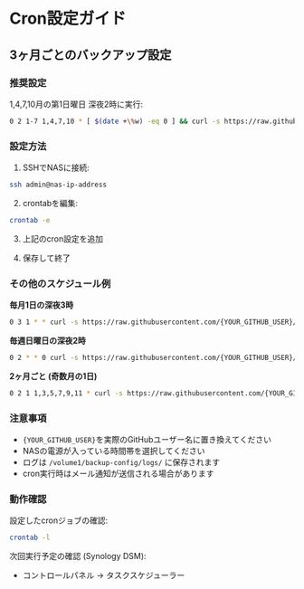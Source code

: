 # Cron設定ガイド

## 3ヶ月ごとのバックアップ設定

### 推奨設定

1,4,7,10月の第1日曜日 深夜2時に実行:

```bash
0 2 1-7 1,4,7,10 * [ $(date +\%w) -eq 0 ] && curl -s https://raw.githubusercontent.com/{YOUR_GITHUB_USER}/synology-s3-backup/main/scripts/backup.sh | bash -s -- backup
```

### 設定方法

1. SSHでNASに接続:
```bash
ssh admin@nas-ip-address
```

2. crontabを編集:
```bash
crontab -e
```

3. 上記のcron設定を追加

4. 保存して終了

### その他のスケジュール例

**毎月1日の深夜3時**
```bash
0 3 1 * * curl -s https://raw.githubusercontent.com/{YOUR_GITHUB_USER}/synology-s3-backup/main/scripts/backup.sh | bash -s -- backup
```

**毎週日曜日の深夜2時**
```bash
0 2 * * 0 curl -s https://raw.githubusercontent.com/{YOUR_GITHUB_USER}/synology-s3-backup/main/scripts/backup.sh | bash -s -- backup
```

**2ヶ月ごと (奇数月の1日)**
```bash
0 2 1 1,3,5,7,9,11 * curl -s https://raw.githubusercontent.com/{YOUR_GITHUB_USER}/synology-s3-backup/main/scripts/backup.sh | bash -s -- backup
```

### 注意事項

- `{YOUR_GITHUB_USER}`を実際のGitHubユーザー名に置き換えてください
- NASの電源が入っている時間帯を選択してください
- ログは `/volume1/backup-config/logs/` に保存されます
- cron実行時はメール通知が送信される場合があります

### 動作確認

設定したcronジョブの確認:
```bash
crontab -l
```

次回実行予定の確認 (Synology DSM):
- コントロールパネル → タスクスケジューラー